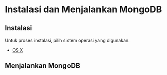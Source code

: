 # Instalasi dan Menjalankan MongoDB

## Instalasi

Untuk proses instalasi, pilih sistem operasi yang digunakan.

* [OS X](instalasi_os_x.md)


## Menjalankan MongoDB

